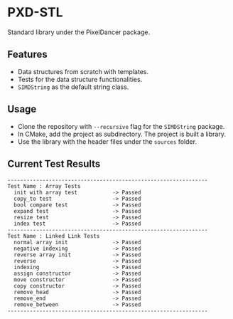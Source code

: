 # PXD-STL

Standard library under the PixelDancer package.

## Features

- Data structures from scratch with templates.
- Tests for the data structure functionalities.
- ```SIMDString``` as the default string class.

## Usage

- Clone the repository with ```--recursive``` flag for the ```SIMDString``` package.
- In CMake, add the project as subdirectory. The project is built a library.
- Use the library with the header files under the ```sources``` folder.

## Current Test Results

```
---------------------------------------------------------------
Test Name : Array Tests
  init with array test           -> Passed
  copy_to test                   -> Passed
  bool compare test              -> Passed
  expand test                    -> Passed
  resize test                    -> Passed
  index test                     -> Passed
---------------------------------------------------------------
Test Name : Linked Link Tests
  normal array init              -> Passed
  negative indexing              -> Passed
  reverse array init             -> Passed
  reverse                        -> Passed
  indexing                       -> Passed
  assign constructor             -> Passed
  move constructor               -> Passed
  copy constructor               -> Passed
  remove_head                    -> Passed
  remove_end                     -> Passed
  remove_between                 -> Passed
---------------------------------------------------------------
```